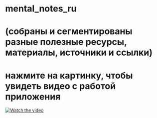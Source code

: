 # mental_notes_ru
# (собраны и сегментированы разные полезные ресурсы, материалы, источники и ссылки)
# нажмите на картинку, чтобы увидеть видео с работой приложения
[![Watch the video](https://i.ytimg.com/vi/LmwCPWzLiVY/hq720_2.jpg?sqp=-oaymwEdCM0CENAFSFXyq4qpAw8IARUAAIhCcAHAAQbQAQE=&rs=AOn4CLDSmxPIO7Le7GGAq9iBqdEYRwclRg)](https://www.youtube.com/shorts/LmwCPWzLiVY)
